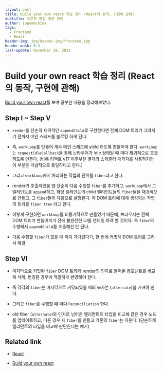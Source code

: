 ```yaml
---
layout: post
title: Build your own react 학습 정리 (React의 동작, 구현에 관해)
subtitle: 프론트 면접 질문 정리
author: jopemachine
tags:
  - Frontend
  - React
header-img: img/header-img/frontend.jpg
header-mask: 0.3
last-update: November 19, 2021
---
```


# Build your own react 학습 정리 (React의 동작, 구현에 관해)

[Build your own react](https://pomb.us/build-your-own-react/)를 보며 공부한 내용을 정리해보았다.

## Step I ~ Step V

- `render`를 단순히 재귀적인 `appendChild`로 구현한다면 전체 DOM 트리가 그려지기 전까지 메인 스레드를 블로킹 하게 된다.

- 즉, `workLoop`를 만들어 계속 메인 스레드에 yield 하도록 만들어야 한다. `workLoop`는 `requestIdleCallback`을 통해 브라우저가 Idle 상태일 때 마다 재귀적으로 호출하도록 만든다. (비록 리액트 v17 이후부턴 별개의 스케줄러 패키지를 사용하지만 이 부분은 개념적으로 동일하다고 한다.)

- 그리고 `workLoop`에서 처리하는 작업의 단위를 `fiber`라고 한다. 

- render가 호출되었을 땐 단순히 다음 수행할 `fiber`를 추가하고, `workLoop`에서 그 엘리먼트를 `append`하고, 해당 엘리먼트의 child 엘리먼트들의 `fiber`들을 재귀적으로 만들고, 그 `fiber`들이 다음으로 실행된다. 이 DOM 트리에 대해 생성되는 작업의 트리를 `fiber tree` 라고 한다.

- 이렇게 구현하면 `workLoop`를 비동기적으로 만들었기 때문에, 브라우저는 전체 DOM 트리가 만들어지기 전에 불완전한 UI를 렌더링 하려 할 것이다. 즉 `fiber`의 수행에서 `appendChild`를 호출해선 안 된다.

- 다음 수행할 `fiber`가 없을 때 까지 기다렸다가, 한 번에 커밋해 DOM 트리를 그려서 해결.

## Step VI

- 마지막으로 커밋된 `fiber` DOM 트리와 render의 인자로 들어온 컴포넌트를 비교해 삭제, 변경된 경우에 적절하게 반영해야 한다.

- 즉 각각의 `fiber`는 마지막으로 커밋되었을 때의 복사본 (`alternate`)을 가져야 한다.

- 그리고 `fiber`를 수행할 때 마다 `Reconciliation` 한다.

- old fiber (`alternate`)와 인자로 넘어온 엘리먼트의 타입을 비교해 같은 경우 노드를 업데이트하고, 다른 경우 새 `fiber`를 만들고 기존의 `fiber`는 지운다. (단순하게 엘리먼트의 타입을 비교해 판단한다는 얘기)

## Related link

- [React](https://github.com/facebook/react/tree/8f4dc3e5d005459058ed7ffc26c2fb76b845ce62/packages/react-dom/src/client)

- [Build your own react](https://pomb.us/build-your-own-react/)